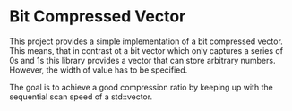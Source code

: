 # Bit Compressed Vector

This project provides a simple implementation of a bit compressed vector. This means, that in contrast ot a bit vector which only captures a series of 0s and 1s this library provides a vector that can store arbitrary numbers. However, the width of value has to be specified.

The goal is to achieve a good compression ratio by keeping up with the sequential scan speed of a std::vector.
